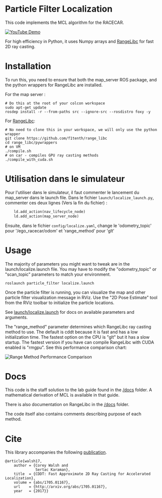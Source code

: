 # Particle Filter Localization

This code implements the MCL algorithm for the RACECAR. 

[![YouTube Demo](./media/thumb.jpg)](https://www.youtube.com/watch?v=-c_0hSjgLYw)

For high efficiency in Python, it uses Numpy arrays and [RangeLibc](https://github.com/f1tenth/range_libc) for fast 2D ray casting.

# Installation

To run this, you need to ensure that both the map_server ROS package, and the python wrappers for RangeLibc are installed.

For the map server :
```
# Do this at the root of your colcon workspace
sudo apt-get update
rosdep install -r --from-paths src --ignore-src --rosdistro foxy -y
```

For [RangeLibc](https://github.com/f1tenth/range_libc):

```
# No need to clone this in your workspace, we will only use the python wrapper
git clone https://github.com/f1tenth/range_libc
cd range_libc/pywrappers
# on VM
./compile.sh
# on car - compiles GPU ray casting methods
./compile_with_cuda.sh
```

# Utilisation dans le simulateur
Pour l'utiliser dans le simulateur, il faut commenter le lancement du map_server dans le launch file. Dans le fichier ```launch/localize_launch.py```, commenter ces deux lignes (Vers la fin du fichier) :
```python
    ld.add_action(nav_lifecycle_node)
    ld.add_action(map_server_node)
```

Ensuite, dans le fichier ```config/localize.yaml```, change le 'odometry_topic' pour '/ego_racecar/odom' et 'range_method' pour 'glt'
# Usage

The majority of parameters you might want to tweak are in the launch/localize.launch file. You may have to modify the "odometry_topic" or "scan_topic" parameters to match your environment.

```
roslaunch particle_filter localize.launch
```

Once the particle filter is running, you can visualize the map and other particle filter visualization message in RViz. Use the "2D Pose Estimate" tool from the RViz toolbar to initialize the particle locations.

See [launch/localize.launch](/particle_filter/launch/localize.launch) for docs on available parameters and arguments.

The "range_method" parameter determines which RangeLibc ray casting method to use. The default is cddt because it is fast and has a low initialization time. The fastest option on the CPU is "glt" but it has a slow startup. The fastest version if you have can compile RangeLibc with CUDA enabled is "rmgpu". See this performance comparison chart:

![Range Method Performance Comparison](./media/comparison.png)

# Docs

This code is the staff solution to the lab guide found in the [/docs](/particle_filter/docs) folder. A mathematical derivation of MCL is available in that guide.

There is also documentation on RangeLibc in the [/docs](/particle_filter/docs) folder.

The code itself also contains comments describing purpose of each method.

# Cite

This library accompanies the following [publication](http://arxiv.org/abs/1705.01167).

    @article{walsh17,
        author = {Corey Walsh and 
                  Sertac Karaman},
        title  = {CDDT: Fast Approximate 2D Ray Casting for Accelerated Localization},
        volume = {abs/1705.01167},
        url    = {http://arxiv.org/abs/1705.01167},
        year   = {2017}}
